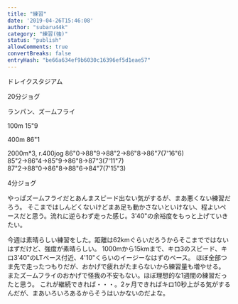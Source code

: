 ```yaml
---
title: "練習"
date: '2019-04-26T15:46:08'
author: "subaru44k"
category: "練習(強)"
status: "publish"
allowComments: true
convertBreaks: false
entryHash: "be66a634ef9b6030c16396ef5d1eae57"
---
```

ドレイクスタジアム

20分ジョグ

ランパン、ズームフライ

100m
15"9

400m
86"1

2000m*3, r.400jog
86"0→88"9→88"2→86"8→86"7(7'16"6)
85"2→86"4→85"9→86"8→87"3(7'11"7)
87"2→88"0→86"8→88"6→84"7(7'15"3)

4分ジョグ

やっぱズームフライだとあんまスピード出ない気がするが、まあ悪くない練習だろう。
そこまではしんどくないけどまあ足も動かさないといけない、程よいペースだと思う。流れに逆らわず走った感じ。3'40"の余裕度をもっと上げていきたい。

今週は素晴らしい練習をした。距離は62kmぐらいだろうからそこまでではないはずだけど、強度が素晴らしい。
1000mから15kmまで、キロ3のスピード、キロ3'40"のLTペース付近、4'10"くらいのイージーなはずのペース。
ほぼ全部つま先で走ったつもりだが、おかげで疲れがたまらないから練習量も増やせる。
またズームフライのおかげで怪我の不安もない。ほぼ理想的な1週間の練習だったと思う。
これが継続できれば・・・。2ヶ月できればキロ10秒上がる気がするんだが、まあいろいろあるからそうはいかないのだよな。

